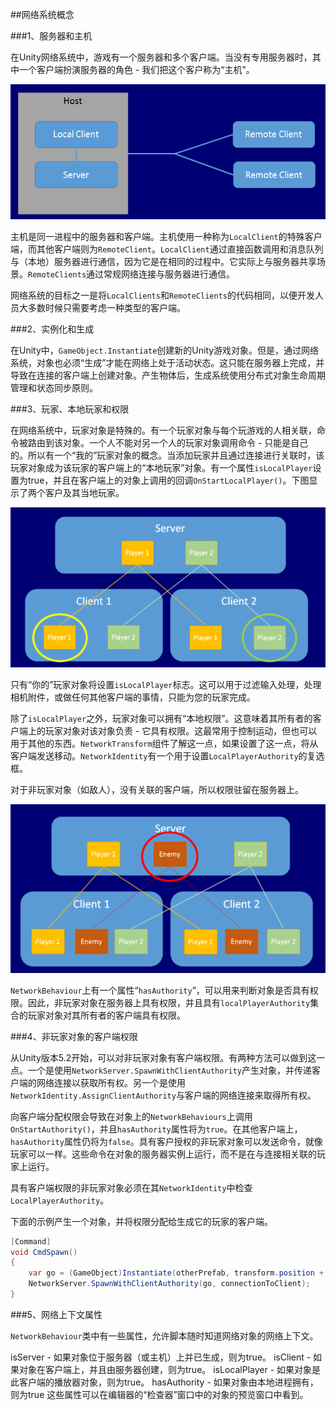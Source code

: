 ##网络系统概念

###1、服务器和主机

在Unity网络系统中，游戏有一个服务器和多个客户端。当没有专用服务器时，其中一个客户端扮演服务器的角色 - 我们把这个客户称为“主机”。

![](/assets/NetworkHost.png)

主机是同一进程中的服务器和客户端。主机使用一种称为`LocalClient`的特殊客户端，而其他客户端则为`RemoteClient`。`LocalClient`通过直接函数调用和消息队列与（本地）服务器进行通信，因为它是在相同的过程中。它实际上与服务器共享场景。`RemoteClients`通过常规网络连接与服务器进行通信。


网络系统的目标之一是将`LocalClients`和`RemoteClients`的代码相同，以便开发人员大多数时候只需要考虑一种类型的客户端。



###2、实例化和生成

在Unity中，`GameObject.Instantiate`创建新的Unity游戏对象。但是，通过网络系统，对象也必须“生成”才能在网络上处于活动状态。这只能在服务器上完成，并导致在连接的客户端上创建对象。产生物体后，生成系统使用分布式对象生命周期管理和状态同步原则。

###3、玩家、本地玩家和权限

在网络系统中，玩家对象是特殊的。有一个玩家对象与每个玩游戏的人相关联，命令被路由到该对象。一个人不能对另一个人的玩家对象调用命令 - 只能是自己的。所以有一个“我的”玩家对象的概念。当添加玩家并且通过连接进行关联时，该玩家对象成为该玩家的客户端上的“本地玩家”对象。有一个属性`isLocalPlayer`设置为true，并且在客户端上的对象上调用的回调`OnStartLocalPlayer()`。下图显示了两个客户及其当地玩家。

![](/assets/NetworkLocalPlayers.png)

只有“你的”玩家对象将设置`isLocalPlayer`标志。这可以用于过滤输入处理，处理相机附件，或做任何其他客户端的事情，只能为您的玩家完成。

除了`isLocalPlayer`之外，玩家对象可以拥有“本地权限”。这意味着其所有者的客户端上的玩家对象对该对象负责 - 它具有权限。这最常用于控制运动，但也可以用于其他的东西。`NetworkTransform`组件了解这一点，如果设置了这一点，将从客户端发送移动。`NetworkIdentity`有一个用于设置`LocalPlayerAuthority`的复选框。

对于非玩家对象（如敌人），没有关联的客户端，所以权限驻留在服务器上。

![](/assets/NetworkAuthority.png)


`NetworkBehaviour`上有一个属性“`hasAuthority`”，可以用来判断对象是否具有权限。因此，非玩家对象在服务器上具有权限，并且具有`localPlayerAuthority`集合的玩家对象对其所有者的客户端具有权限。


###4、非玩家对象的客户端权限

从Unity版本5.2开始，可以对非玩家对象有客户端权限。有两种方法可以做到这一点。一个是使用`NetworkServer.SpawnWithClientAuthority`产生对象，并传递客户端的网络连接以获取所有权。另一个是使用`NetworkIdentity.AssignClientAuthority`与客户端的网络连接来取得所有权。

向客户端分配权限会导致在对象上的`NetworkBehaviours`上调用`OnStartAuthority()`，并且`hasAuthority`属性将为`true`。在其他客户端上，`hasAuthority`属性仍将为`false`。具有客户授权的非玩家对象可以发送命令，就像玩家可以一样。这些命令在对象的服务器实例上运行，而不是在与连接相关联的玩家上运行。

具有客户端权限的非玩家对象必须在其`NetworkIdentity`中检查`LocalPlayerAuthority`。

下面的示例产生一个对象，并将权限分配给生成它的玩家的客户端。

```csharp
[Command]
void CmdSpawn()
{
    var go = (GameObject)Instantiate(otherPrefab, transform.position + new Vector3(0,1,0), Quaternion.identity);
    NetworkServer.SpawnWithClientAuthority(go, connectionToClient);
}
```


###5、网络上下文属性

`NetworkBehaviour`类中有一些属性，允许脚本随时知道网络对象的网络上下文。

isServer - 如果对象位于服务器（或主机）上并已生成，则为true。
isClient - 如果对象在客户端上，并且由服务器创建，则为true。
isLocalPlayer - 如果对象是此客户端的播放器对象，则为true。
hasAuthority - 如果对象由本地进程拥有，则为true
这些属性可以在编辑器的“检查器”窗口中的对象的预览窗口中看到。









